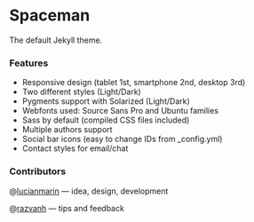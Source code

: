 Spaceman
========

The default Jekyll theme.

### Features

* Responsive design (tablet 1st, smartphone 2nd, desktop 3rd)
* Two different styles (Light/Dark)
* Pygments support with Solarized (Light/Dark)
* Webfonts used: Source Sans Pro and Ubuntu families
* Sass by default (compiled CSS files included)
* Multiple authors support
* Social bar icons (easy to change IDs from _config.yml)
* Contact styles for email/chat

### Contributors

@[lucianmarin](https://github.com/lucianmarin) — idea, design, development

@[razvanh](https://github.com/razvanh) — tips and feedback
